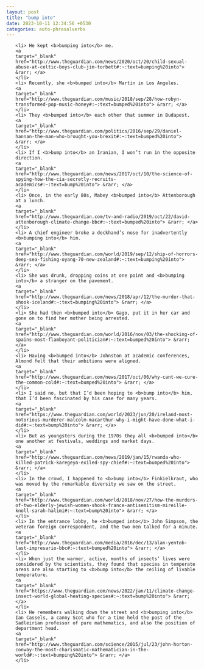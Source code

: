 ```yaml
---
layout: post
title: "bump into"
date: 2023-10-11 12:34:56 +0530
categories: auto-phrasalverbs
---
```

<ol>

    <li> He kept <b>bumping into</b> me.
    <a 
    target="_blank" 
    href="http://www.theguardian.com/news/2020/oct/20/child-sexual-abuse-at-celtic-boys-club-jim-torbett#:~:text=bumping%20into"> &rarr; </a>
    </li>
    <li> Recently, she <b>bumped into</b> Martin in Los Angeles.
    <a 
    target="_blank" 
    href="http://www.theguardian.com/music/2018/sep/28/how-robyn-transformed-pop-music-honey#:~:text=bumped%20into"> &rarr; </a>
    </li>
    <li> They <b>bumped into</b> each other that summer in Budapest.
    <a 
    target="_blank" 
    href="http://www.theguardian.com/politics/2016/sep/29/daniel-hannan-the-man-who-brought-you-brexit#:~:text=bumped%20into"> &rarr; </a>
    </li>
    <li> If I <b>bump into</b> an Iranian, I won’t run in the opposite direction.
    <a 
    target="_blank" 
    href="http://www.theguardian.com/news/2017/oct/10/the-science-of-spying-how-the-cia-secretly-recruits-academics#:~:text=bump%20into"> &rarr; </a>
    </li>
    <li> Once, in the early 80s, Mabey <b>bumped into</b> Attenborough at a lunch.
    <a 
    target="_blank" 
    href="http://www.theguardian.com/tv-and-radio/2019/oct/22/david-attenborough-climate-change-bbc#:~:text=bumped%20into"> &rarr; </a>
    </li>
    <li> A chief engineer broke a deckhand’s nose for inadvertently <b>bumping into</b> him.
    <a 
    target="_blank" 
    href="http://www.theguardian.com/world/2019/sep/12/ship-of-horrors-deep-sea-fishing-oyang-70-new-zealand#:~:text=bumping%20into"> &rarr; </a>
    </li>
    <li> She was drunk, dropping coins at one point and <b>bumping into</b> a stranger on the pavement.
    <a 
    target="_blank" 
    href="http://www.theguardian.com/news/2018/apr/12/the-murder-that-shook-iceland#:~:text=bumping%20into"> &rarr; </a>
    </li>
    <li> She had then <b>bumped into</b> Gago, put it in her car and gone on to find her mother being arrested.
    <a 
    target="_blank" 
    href="http://www.theguardian.com/world/2016/nov/03/the-shocking-of-spains-most-flamboyant-politician#:~:text=bumped%20into"> &rarr; </a>
    </li>
    <li> Having <b>bumped into</b> Johnston at academic conferences, Almond felt that their ambitions were aligned.
    <a 
    target="_blank" 
    href="http://www.theguardian.com/news/2017/oct/06/why-cant-we-cure-the-common-cold#:~:text=bumped%20into"> &rarr; </a>
    </li>
    <li> I said no, but that I’d been hoping to <b>bump into</b> him, that I’d been fascinated by his case for many years.
    <a 
    target="_blank" 
    href="https://www.theguardian.com/world/2023/jun/20/ireland-most-notorious-murderer-malcolm-macarthur-why-i-might-have-done-what-i-did#:~:text=bump%20into"> &rarr; </a>
    </li>
    <li> But as youngsters during the 1970s they all <b>bumped into</b> one another at festivals, weddings and market days.
    <a 
    target="_blank" 
    href="http://www.theguardian.com/news/2019/jan/15/rwanda-who-killed-patrick-karegeya-exiled-spy-chief#:~:text=bumped%20into"> &rarr; </a>
    </li>
    <li> In the crowd, I happened to <b>bump into</b> Finkielkraut, who was moved by the remarkable diversity we saw on the street.
    <a 
    target="_blank" 
    href="http://www.theguardian.com/world/2018/nov/27/how-the-murders-of-two-elderly-jewish-women-shook-france-antisemitism-mireille-knoll-sarah-halimi#:~:text=bump%20into"> &rarr; </a>
    </li>
    <li> In the entrance lobby, he <b>bumped into</b> John Simpson, the veteran foreign correspondent, and the two men talked for a minute.
    <a 
    target="_blank" 
    href="http://www.theguardian.com/media/2016/dec/13/alan-yentob-last-impresario-bbc#:~:text=bumped%20into"> &rarr; </a>
    </li>
    <li> When just the warmer, active, months of insects’ lives were considered by the scientists, they found that species in temperate areas are also starting to <b>bump into</b> the ceiling of livable temperature.
    <a 
    target="_blank" 
    href="https://www.theguardian.com/news/2022/jan/11/climate-change-insect-world-global-heating-species#:~:text=bump%20into"> &rarr; </a>
    </li>
    <li> He remembers walking down the street and <b>bumping into</b> Ian Cassels, a canny Scot who for a time held the post of the Sadleirian professor of pure mathematics, and also the position of department head.
    <a 
    target="_blank" 
    href="http://www.theguardian.com/science/2015/jul/23/john-horton-conway-the-most-charismatic-mathematician-in-the-world#:~:text=bumping%20into"> &rarr; </a>
    </li>